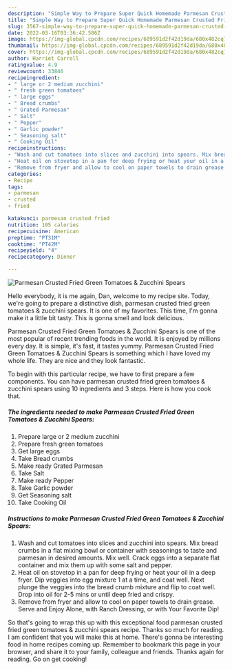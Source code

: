 ```yaml
---
description: "Simple Way to Prepare Super Quick Homemade Parmesan Crusted Fried Green Tomatoes &amp;amp; Zucchini Spears"
title: "Simple Way to Prepare Super Quick Homemade Parmesan Crusted Fried Green Tomatoes &amp;amp; Zucchini Spears"
slug: 3567-simple-way-to-prepare-super-quick-homemade-parmesan-crusted-fried-green-tomatoes-and-amp-zucchini-spears
date: 2022-03-16T03:36:42.586Z
image: https://img-global.cpcdn.com/recipes/689591d2f42d19da/680x482cq70/parmesan-crusted-fried-green-tomatoes-zucchini-spears-recipe-main-photo.jpg
thumbnail: https://img-global.cpcdn.com/recipes/689591d2f42d19da/680x482cq70/parmesan-crusted-fried-green-tomatoes-zucchini-spears-recipe-main-photo.jpg
cover: https://img-global.cpcdn.com/recipes/689591d2f42d19da/680x482cq70/parmesan-crusted-fried-green-tomatoes-zucchini-spears-recipe-main-photo.jpg
author: Harriet Carroll
ratingvalue: 4.9
reviewcount: 33846
recipeingredient:
- " large or 2 medium zucchini"
- " fresh green tomatoes"
- " large eggs"
- " Bread crumbs"
- " Grated Parmesan"
- " Salt"
- " Pepper"
- " Garlic powder"
- " Seasoning salt"
- " Cooking Oil"
recipeinstructions:
- "Wash and cut tomatoes into slices and zucchini into spears. Mix bread crumbs in a flat mixing bowl or container with seasonings to taste and parmesan in desired amounts. Mix well. Crack eggs into a separate flat container and mix them up with some salt and pepper."
- "Heat oil on stovetop in a pan for deep frying or heat your oil in a deep fryer. Dip veggies into egg mixture 1 at a time, and coat well. Next plunge the veggies into the bread crumb mixture and flip to coat well. Drop into oil for 2-5 mins or until deep fried and crispy."
- "Remove from fryer and allow to cool on paper towels to drain grease. Serve and Enjoy Alone, with Ranch Dressing, or with Your Favorite Dip!"
categories:
- Recipe
tags:
- parmesan
- crusted
- fried

katakunci: parmesan crusted fried 
nutrition: 105 calories
recipecuisine: American
preptime: "PT31M"
cooktime: "PT42M"
recipeyield: "4"
recipecategory: Dinner

---
```



![Parmesan Crusted Fried Green Tomatoes &amp; Zucchini Spears](https://img-global.cpcdn.com/recipes/689591d2f42d19da/680x482cq70/parmesan-crusted-fried-green-tomatoes-zucchini-spears-recipe-main-photo.jpg)

Hello everybody, it is me again, Dan, welcome to my recipe site. Today, we're going to prepare a distinctive dish, parmesan crusted fried green tomatoes &amp; zucchini spears. It is one of my favorites. This time, I'm gonna make it a little bit tasty. This is gonna smell and look delicious.



Parmesan Crusted Fried Green Tomatoes &amp; Zucchini Spears is one of the most popular of recent trending foods in the world. It is enjoyed by millions every day. It is simple, it's fast, it tastes yummy. Parmesan Crusted Fried Green Tomatoes &amp; Zucchini Spears is something which I have loved my whole life. They are nice and they look fantastic.


To begin with this particular recipe, we have to first prepare a few components. You can have parmesan crusted fried green tomatoes &amp; zucchini spears using 10 ingredients and 3 steps. Here is how you cook that.

<!--inarticleads1-->

##### The ingredients needed to make Parmesan Crusted Fried Green Tomatoes &amp; Zucchini Spears:

1. Prepare  large or 2 medium zucchini
1. Prepare  fresh green tomatoes
1. Get  large eggs
1. Take  Bread crumbs
1. Make ready  Grated Parmesan
1. Take  Salt
1. Make ready  Pepper
1. Take  Garlic powder
1. Get  Seasoning salt
1. Take  Cooking Oil




<!--inarticleads2-->

##### Instructions to make Parmesan Crusted Fried Green Tomatoes &amp; Zucchini Spears:

1. Wash and cut tomatoes into slices and zucchini into spears. Mix bread crumbs in a flat mixing bowl or container with seasonings to taste and parmesan in desired amounts. Mix well. Crack eggs into a separate flat container and mix them up with some salt and pepper.
1. Heat oil on stovetop in a pan for deep frying or heat your oil in a deep fryer. Dip veggies into egg mixture 1 at a time, and coat well. Next plunge the veggies into the bread crumb mixture and flip to coat well. Drop into oil for 2-5 mins or until deep fried and crispy.
1. Remove from fryer and allow to cool on paper towels to drain grease. Serve and Enjoy Alone, with Ranch Dressing, or with Your Favorite Dip!




So that's going to wrap this up with this exceptional food parmesan crusted fried green tomatoes &amp; zucchini spears recipe. Thanks so much for reading. I am confident that you will make this at home. There's gonna be interesting food in home recipes coming up. Remember to bookmark this page in your browser, and share it to your family, colleague and friends. Thanks again for reading. Go on get cooking!
